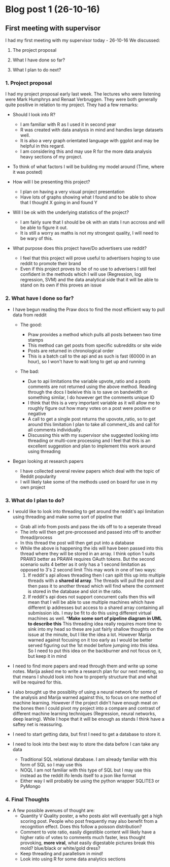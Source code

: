 # Blog post 1 \(26-10-16\)

## First meeting with supervisor
I had my first meeting with my supervisor today - 26-10-16
We discussed:

1. The project proposal

2. What I have done so far?

3. What I plan to do next?


### 1. Project proposal

I had my project proposal early last week. The lectures who were listening were Mark Humphrys and Renaat Verbruggen. They were both generally quite positive in relation to my project.
They had a few remarks:

* Should I look into R? 
    * I am familiar with R as I used it in second year
    * R was created with data analysis in mind and handles large datasets well.
    * It is also a very graph orientated language with ggplot and may be helpful in this regard.
    * I am considering this and may use R for the more data analysis heavy sections of my project.
    
* To think of what factors I will be building my model around \(Time, where it was posted\)

* How will I be presenting this project?
    * I plan on having a very visual project presentation
    * Have lots of graphs showing what I found and to be able to show that I thought X going in and found Y
    
* Will I be ok with the underlying statistics of the project?
    * I am fairly sure that I should be ok with an stats I run accross and will be able to figure it out.
    * It is still a worry as maths is not my strongest quality, I will need to be wary of this.

* What purpose does this project have/Do advertisers use reddit?
    * I feel that this project will prove useful to advertisers hoping to use reddit to promote their brand
    * Even if this project proves to be of no use to adverisers I still feel confident in the methods which I will use \(Regression, log regression, SVM\) and the data analytical 
      side that it will be able to stand on its own if this proves an issue
     
### 2. What have I done so far?

* I have begun reading the Praw docs to find the most efficient way to pull data from reddit
    * The good:
        * Praw provides a method which pulls all posts between two time stamps
        * This method can get posts from specific subreddits or site wide
        * Posts are returned in chronological order
        * This is a batch call to the api and as such is fast \(60000 in an hour\), so I won't have to wait long to get up and running
    
    * The bad:
        * Due to api limitations the variable upvote_ratio and a posts comments are not returned using the above method. 
          Reading through the docs I beleive this is to save on bandwidth or something similar, I do however get the comments unique ID
        * I think that this is a very important variable as it will allow me to roughly figure out how many votes on a post were positive or negative
        * A call to get a single post returns the upovote\_ratio, so to get around this limitation I plan to take all comment\_ids and call for all comments individually.
        * Discussing this with my supervisor she suggested looking into threading or multi-core processing and I feel that 
          this is an excellent suggestion and plan to implement this work around using threading

* Began looking at research papers
    * I have collected several review papers which deal with the topic of Reddit popularity
    * I will likely take some of the methods used on board for use in my own project
    
### 3. What do I plan to do?
* I would like to look into threading to get around the reddit's api limitation using threading and make some sort of pipeline that 
    * Grab all info from posts and pass the ids off to to a seperate thread
    * The info will then get pre-processed and passed into off to another thread/process
    * In this thread the post will then get put into a database
    * While the above is happening the ids will have been passed into this thread where they will be stored in an array. I think option 1 suits PRAW3 better as PRAW4 requires OAuth tokens. But the second scenario suits 4 better as it only has a 1 second limitation as opposed to 3's 2 second limit This may work in one of two ways:
        1. If reddit's api allows threading then I can spilt this up into multiple threads with a __shared id array__. The threads will pull the post and then pass it to another thread which will find where the comment is stored in the database and slot in the ratio.
        2. If reddit's api does not support concurrent calls then this will mean that I will be able to use multiple machines which have different ip addresses but access to a shared array containing all submission ids. I may be fit to do this using different virtual machines as well.
    *__Make some sort of pipeline diagram in UML to describe this__
    This threading idea really requires more time to sink into my head so these are just fairly shallow thoughts on the issue at the minute, but I like the idea a lot. 
    However Marija warned against focusing on it too early as I would be better served figuring out the 1st model before jumping into this idea. So I need to put this idea on the backburner and not focus on it, but keep it in mind 

* I need to find more papers and read through them and write up some notes. Marija asked me to write a research plan for our next meeting, so that means I should look into how to properly structure that and what will be required for this.
* I also brought up the possiblity of using a neural network for some of the analysis and Marija warned against this, to focus on one method of machine learning. However if the project didn't have enough meat on the bones then I could pivot my project into a compare and contrast of different machine learning techniques \(Regression, neural networks, deep learing\). While I hope that it will be enough as stands I think have a saftey net is reassuring.
* I need to start getting data, but first I need to get a database to store it.
* I need to look into the best way to store the data before I can take any data
    * Traditional SQL relational database. I am already familiar with this form of SQL so I may use this
    * NOQL I am not familiar with this type of SQL but I may use this instead as the reddit ifo lends itself to a json like format
    * Either way I will probably be using the python wrapper SQLITE3 or PyMongo

### 4. Final Thoughts
* A few possible avenues of thought are:
    * Quantity V Quality poster, a who posts alot will eventually get a high scoring post. People who post frequently may also benefit from a recognition effect. Does this follow a poisson distribution?
    * Comment to vote ratio, easily digestible content will likely have a higher ratio of votes to comments much faster, less thought provoking, __more viral__, what easily digestable pictures break this mold? blue/black or white/gold dress?
    * Keep threading and parallelism in mind!
    * Look into using R for some data analytics sections